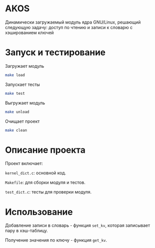 # AKOS
Динамически загружаемый модуль ядра GNU/Linux, решающий следующую задачу:  доступ по чтению и записи к словарю с хэшированием ключей

# Запуск и тестирование
Загружает модуль
```bash
make load
```
Запускает тесты
```bash
make test 
```
Выгружает модуль
```bash
make unload  
```
Очищает проект
```bash
make clean
```

# Описание проекта
Проект включает:

`kernel_dict.c`: основной код.

`Makefile`: для сборки модуля и тестов.

`test_dict.c`: тесты для проверки модуля.

# Использование

Добавление записи в словарь - функция `set_kv`, которая записывает пару в хэш-таблицу.

Получение значения по ключу - функция `get_kv`.
